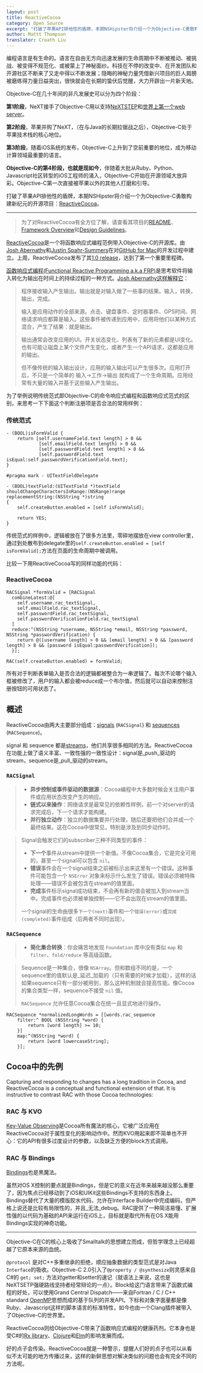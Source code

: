 ```yaml
---
layout: post
title: ReactiveCocoa
category: Open Source
excerpt: "打破了苹果API排他性的盾牌，本期NSHipster将介绍一个为Objective-C勇敢构建新纪元的开源项目：ReactiveCocoa"
author: Mattt Thompson
translator: Croath Liu
---
```


编程语言是有生命的。语言在自由无方向迅速发展的生命周期中不断被推动、被挑战、被变得不规范化、或被蒙上了神秘面纱。科技在不停的改变中、在开发团队和开源社区不断来了又走中得以不断发展；隐晦的神秘力量凭借新兴项目的巨人肩膀被磨练得力量日益突出，很快就会在长期的蛰伏后觉醒，大力开辟出一片新天地。

Objective-C在几十年间的非凡发展史可以分为四个阶段：

**第1阶段**，NeXT接手了Objective-C用以支持[NeXTSTEP](http://en.wikipedia.org/wiki/NeXTSTEP)和[世界上第一个web server](http://en.wikipedia.org/wiki/Web_server#History)。

**第2阶段**，苹果并购了NeXT，（在与Java的长期拉锯战之后），Objective-C处于苹果技术栈的核心地位。

**第3阶段**，随着iOS系统的发布，Objective-C上升到了空前重要的地位，成为移动计算领域最重要的语言。

**Objective-C的第4阶段，也就是现如今**，伴随着大批从Ruby、Python、Javascript社区转型的iOS工程师的涌入，Objective-C开始在开源领域大放异彩。Objective-C第一次直接被苹果以外的其他人打磨和引导。

打破了苹果API排他性的盾牌，本期NSHipster将介绍一个为Objective-C勇敢构建新纪元的开源项目：[ReactiveCocoa](https://github.com/ReactiveCocoa/ReactiveCocoa)。

---

> 为了对ReactiveCocoa有全方位了解，请查看其项目的[README](https://github.com/ReactiveCocoa/ReactiveCocoa/blob/master/README.md)、[Framework Overview](https://github.com/ReactiveCocoa/ReactiveCocoa/blob/master/Documentation/FrameworkOverview.md)和[Design Guidelines](https://github.com/ReactiveCocoa/ReactiveCocoa/blob/master/Documentation/DesignGuidelines.md)。

[ReactiveCocoa](https://github.com/ReactiveCocoa/ReactiveCocoa)是一个将函数响应式编程范例带入Objective-C的开源库。由[Josh Abernathy](https://github.com/joshaber)和[Justin Spahr-Summers](https://github.com/jspahrsummers)在对[GitHub for Mac](http://mac.github.com)的开发过程中建立。上周，ReactiveCocoa发布了其[1.0 release](https://github.com/ReactiveCocoa/ReactiveCocoa/tree/v1.0.0)，达到了第一个重要里程碑。

[函数响应式编程(Functional Reactive Programming a.k.a FRP)](http://en.wikipedia.org/wiki/Functional_reactive_programming)是思考软件将输入转化为输出在时间上的持续过程的一种方式。[Josh Abernathy这样解释它](http://blog.maybeapps.com/post/42894317939/input-and-output)：

> 程序接收输入产生输出。输出就是对输入做了一些事的结果。输入，转换，输出，完成。
>
> 输入是应用动作的全部来源。点击、键盘事件、定时器事件、GPS时间、网络请求响应都算是输入。这些事件被传递到应用中，应用将他们以某种方式混合，产生了结果：就是输出。
>
> 输出通常会改变应用的UI。开关状态变化、列表有了新的元素都是UI变化。也有可能让磁盘上某个文件产生变化，或者产生一个API请求，这都是应用的输出。
>
> 但不像传统的输入输出设计，应用的输入输出可以产生很多次。应用打开后，不只是一个简单的 输入→工作→输出 就构成了一个生命周期。应用经常有大量的输入并基于这些输入产生输出。

为了举例说明传统范式即Objective-C的命令响应式编程和函数响应式范式的区别，来思考一下下面这个判断注册项是否合法的常用样例：

### 传统范式

~~~{objective-c}
- (BOOL)isFormValid {
    return [self.usernameField.text length] > 0 &&
            [self.emailField.text length] > 0 &&
            [self.passwordField.text length] > 0 &&
            [self.passwordField.text isEqual:self.passwordVerificationField.text];
}

#pragma mark - UITextFieldDelegate

- (BOOL)textField:(UITextField *)textField
shouldChangeCharactersInRange:(NSRange)range
replacementString:(NSString *)string
{
    self.createButton.enabled = [self isFormValid];

    return YES;
}
~~~

传统范式的样例中，逻辑被放在了很多方法里，零碎地摆放在view controller里，通过到处散布到delegate里的`self.createButton.enabled = [self isFormValid];`方法在页面的生命周期中被调用。

比较一下用ReactiveCocoa写的同样功能的代码：

### ReactiveCocoa

~~~{objective-c}
RACSignal *formValid = [RACSignal
  combineLatest:@[
    self.username.rac_textSignal,
    self.emailField.rac_textSignal,
    self.passwordField.rac_textSignal,
    self.passwordVerificationField.rac_textSignal
  ]
  reduce:^(NSString *username, NSString *email, NSString *password, NSString *passwordVerification) {
    return @([username length] > 0 && [email length] > 0 && [password length] > 8 && [password isEqual:passwordVerification]);
  }];

RAC(self.createButton.enabled) = formValid;
~~~

所有对于判断表单输入是否合法的逻辑都被整合为一串逻辑了。每次不论哪个输入框被修改了，用户的输入都会被reduce成一个布尔值，然后就可以自动来控制注册按钮的可用状态了。

## 概述

ReactiveCocoa由两大主要部分组成：[signals](https://github.com/ReactiveCocoa/ReactiveCocoa/blob/master/Documentation/FrameworkOverview.md#signals) (`RACSignal`) 和 [sequences](https://github.com/ReactiveCocoa/ReactiveCocoa/blob/master/Documentation/FrameworkOverview.md#sequences) (`RACSequence`)。

signal 和 sequence 都是[streams](https://github.com/ReactiveCocoa/ReactiveCocoa/blob/master/Documentation/FrameworkOverview.md#streams)，他们共享很多相同的方法。ReactiveCocoa在功能上做了语义丰富、一致性强的一致性设计：signal是_push_驱动的stream，sequence是_pull_驱动的stream。

### `RACSignal`

> - **异步控制或事件驱动的数据源**：Cocoa编程中大多数时候会关注用户事件或应用状态改变产生的响应。
> - **链式以来操作**：网络请求是最常见的依赖性样例，前一个对server的请求完成后，下一个请求才能构建。
> - **并行独立动作**：独立的数据集要并行处理，随后还要把他们合并成一个最终结果。这在Cocoa中很常见，特别是涉及到同步动作时。

> Signal会触发它们的subscriber三种不同类型的事件：
>
> * **下一个**事件从stream中提供一个新值。不像Cocoa集合，它是完全可用的，甚至一个signal可以包含 `nil`。
> * **错误**事件会在一个signal结束之前被标示出来这里有一个错误。这种事件可能包含一个 `NSError` 对象来标示什么发生了错误。错误必须被特殊处理——错误不会被包含在stream的值里面。
> * **完成**事件标示signal成功结束，不会再有新的值会被加入到stream当中。完成事件也必须被单独控制——它不会出现在stream的值里面。
>
> 一个signal的生命由很多`下一个(next)`事件和一个`错误(error)`或`完成(completed)`事件组成（后两者不同时出现）。

### `RACSequence`

> - **简化集合转换**：你会痛苦地发现 `Foundation` 库中没有类似 `map` 和 `filter`、`fold/reduce` 等高级函数。

> Sequence是一种集合，很像 `NSArray`。但和数组不同的是，一个sequence里的值默认是_延迟_加载的（只有需要的时候才加载），这样的话如果sequence只有一部分被用到，那么这种机制就会提高性能。像Cocoa的集合类型一样，sequence不接受 `nil` 值。
>
> `RACSequence` 允许任意Cocoa集合在统一且显式地进行操作。

~~~{objective-c}
RACSequence *normalizedLongWords = [[words.rac_sequence
    filter:^ BOOL (NSString *word) {
        return [word length] >= 10;
    }]
    map:^(NSString *word) {
        return [word lowercaseString];
    }];
~~~

## Cocoa中的先例

Capturing and responding to changes has a long tradition in Cocoa, and ReactiveCocoa is a conceptual and functional extension of that. It is instructive to contrast RAC with those Cocoa technologies:

### RAC 与 KVO

[Key-Value Observing](http://developer.apple.com/library/mac/#documentation/Cocoa/Conceptual/KeyValueObserving/KeyValueObserving.html)是Cocoa所有魔法的核心，它被广泛应用在ReactiveCocoa对于属性变化的影响动作中。然而KVO用起来即不简单也不开心：它的API有很多过度设计的参数，以及缺乏方便的block方式调用。

### RAC 与 Bindings

[Bindings](https://developer.apple.com/library/mac/#documentation/Cocoa/Conceptual/CocoaBindings/CocoaBindings.html)也是黑魔法。

虽然对OS X控制的要点就是Bindings，但是它的意义在近年来越来越没那么重要了，因为焦点已经移动到了iOS和UIKit这些Bindings不支持的东西身上。Bindings替代了大量的模版胶水代码，允许在Interface Builder中完成编码，但严格上说还是比较有局限性的，并且_无法_debug。RAC提供了一种简洁易懂、扩展性强的以代码为基础的API来运行在iOS上，目标就是取代所有在OS X能用Bindings实现的神奇功能。

---

Objective-C在C的核心上吸收了Smalltalk的思想建立而成，但哲学理念上已经超越了它原本来源的血统。

`@protocol` 是对C++多重继承的拒绝，顺应抽象数据的类型范式是对Java `Interface`的吸收。Objective-C 2.0引入了`@property / @synthesize`则灵感来自C#的 `get; set;` 方法对getter和setter的速记（就语法上来说，这也是NeXTSETP强硬路线坚持者经常辩论的一点）。Block给这门语言带来了函数式编程的好处，可以使用Grand Central Dispatch——来自Fortran / C / C++ standard [OpenMP](http://en.wikipedia.org/wiki/OpenMP)思想而成的基于队列的并发API。下标和对象字面量都是像Ruby、Javascript这样的脚本语言的标准特性，如今也由一个Clang插件被带入了Objective-C的世界里。

ReactiveCocoa则给Objective-C带来了函数响应式编程的健康药剂。它本身也是受C#的[Rx library](http://msdn.microsoft.com/en-us/data/gg577609.aspx)、[Clojure](http://en.wikipedia.org/wiki/Clojure)和[Elm][2]的影响发展而成。

好的点子会传染。ReactiveCocoa就是一种警示，提醒人们好的点子也可以从看似不太可能的地方传播过来，这样的新鲜思想对解决类似的问题也会有完全不同的方法呢。

[1]: http://en.wikipedia.org/wiki/State_(computer_science)#Program_state
[2]: http://en.wikipedia.org/wiki/Elm_(programming_language)
